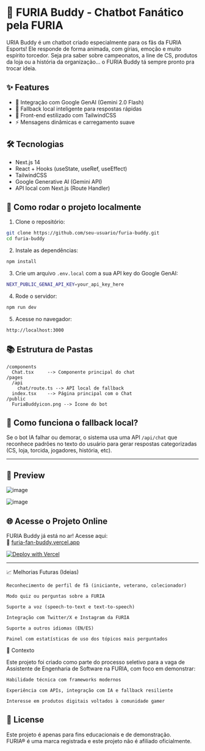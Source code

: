 
# 🦁 FURIA Buddy - Chatbot Fanático pela FURIA

URIA Buddy é um chatbot criado especialmente para os fãs da FURIA Esports! Ele responde de forma animada, com gírias, emoção e muito espírito torcedor. Seja pra saber sobre campeonatos, a line de CS, produtos da loja ou a história da organização... o FURIA Buddy tá sempre pronto pra trocar ideia.

## ✨ Features

- 🎯 Integração com Google GenAI (Gemini 2.0 Flash)
- 🦁 Fallback local inteligente para respostas rápidas
- 🎨 Front-end estilizado com TailwindCSS
- ⚡ Mensagens dinâmicas e carregamento suave


## 🛠️ Tecnologias

- Next.js 14
- React + Hooks (useState, useRef, useEffect)
- TailwindCSS
- Google Generative AI (Gemini API)
- API local com Next.js (Route Handler)

## 🚀 Como rodar o projeto localmente

1. Clone o repositório:

```bash
git clone https://github.com/seu-usuario/furia-buddy.git
cd furia-buddy
```

2. Instale as dependências:

```bash
npm install
```

3. Crie um arquivo `.env.local` com a sua API key do Google GenAI:

```bash
NEXT_PUBLIC_GENAI_API_KEY=your_api_key_here
```


4. Rode o servidor:

```bash
npm run dev
```

5. Acesse no navegador:

```
http://localhost:3000
```

## 📚 Estrutura de Pastas

```
/components
  Chat.tsx     --> Componente principal do chat
/pages
  /api
    chat/route.ts --> API local de fallback
  index.tsx    --> Página principal com o Chat
/public
  FuriaBuddyicon.png --> Ícone do bot
```

## 💬 Como funciona o fallback local?

Se o bot IA falhar ou demorar, o sistema usa uma API `/api/chat` que reconhece padrões no texto do usuário para gerar respostas categorizadas (CS, loja, torcida, jogadores, história, etc).

---

## 📸 Preview

![image](https://github.com/user-attachments/assets/57b896f2-f47a-4aff-b6a8-69e17d223ae7)

![image](https://github.com/user-attachments/assets/b55e6a4f-85f2-49a0-8cef-0b7d78faf02c)


## 🌐 Acesse o Projeto Online

FURIA Buddy já está no ar! Acesse aqui:  
🔗 [furia-fan-buddy.vercel.app](https://furia-fan-buddy.vercel.app/)

[![Deploy with Vercel](https://vercel.com/button)](https://vercel.com/new/project?template=https://github.com/Jonatasdotdev/furia-fan-buddy)


---
📈 Melhorias Futuras (Ideias)

    Reconhecimento de perfil de fã (iniciante, veterano, colecionador)

    Modo quiz ou perguntas sobre a FURIA

    Suporte a voz (speech-to-text e text-to-speech)

    Integração com Twitter/X e Instagram da FURIA

    Suporte a outros idiomas (EN/ES)

    Painel com estatísticas de uso dos tópicos mais perguntados

🧠 Contexto

Este projeto foi criado como parte do processo seletivo para a vaga de Assistente de Engenharia de Software na FURIA, com foco em demonstrar:

    Habilidade técnica com frameworks modernos

    Experiência com APIs, integração com IA e fallback resiliente

    Interesse em produtos digitais voltados à comunidade gamer

## 📜 License

Este projeto é apenas para fins educacionais e de demonstração.  
FURIA® é uma marca registrada e este projeto não é afiliado oficialmente.
